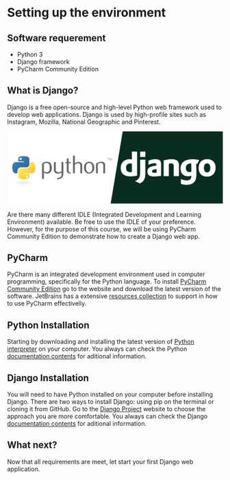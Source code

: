 # Setting up the environment


## Software requerement

- Python 3
- Django framework
- PyCharm Community Edition

## What is Django?

Django is a free open-source and high-level Python web framework used to develop web applications. 
Django is used by high-profile sites such as Instagram, Mozilla, National Geographic and Pinterest.


<!-- IMAGE
Caption: Stages of sound processing
ID: python_django_logo
Alt text: 
Author: 
Attribution: 
Placeholder: TRUE  
--> 

![IMAGE](figures/python-django.png)

<!-- END IMAGE -->

Are there many different IDLE (Integrated Development and Learning Environment) available. Be free to use the IDLE of your preference. However, for the purpose of this course, we will be using PyCharm Community Edition to demonstrate how to create a Django web app.

## PyCharm 

PyCharm is an integrated development environment used in computer programming, specifically for the Python language. To install <a href="https://www.jetbrains.com/pycharm/download/">PyCharm Community Edition</a> go to the website and download the latest version of the software. JetBrains has a extensive <a href="https://www.jetbrains.com/pycharm/learn/">resources collection</a> to support in how to use PyCharm effectivelly. 


## Python Installation

Starting by downloading and installing the latest version of <a href="https://www.python.org/downloads/">Python interpreter</a> on your computer. You always can check the Python <a href="https://www.python.org/doc/versions/">documentation contents</a> for aditional information. 

## Django Installation

You will need to have Python installed on your computer before installing Django. There are two ways to install Django: using pip on the terminal or cloning it from GitHub. Go to the <a href="https://www.djangoproject.com/download/">Django Project</a> website to choose the approach you are more comfortable. You always can check the Django <a href="https://docs.djangoproject.com/en/4.0/contents/">documentation contents</a> for aditional information. 

## What next?

Now that all requirements are meet, let start your first Django web application. 
